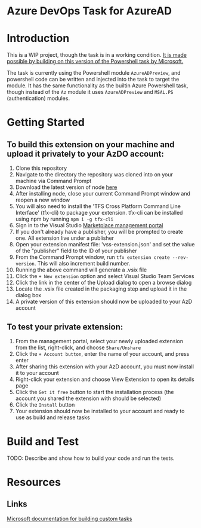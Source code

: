 # Azure DevOps Task for AzureAD

# Introduction 

This is a WIP project, though the task is in a working condition.
[It is made possible by building on this version of the Powershell task by Microsoft.](https://github.com/microsoft/azure-pipelines-tasks/tree/master/Tasks/AzurePowerShellV5)

The task is currently using the Powershell module `AzureADPreview`, and powershell code can be written and injected into the task to target the module. It has the same functionality as the builtin Azure Powershell task, though instead of the `Az` module it uses `AzureADPreview` and `MSAL.PS` (authentication) modules.

# Getting Started
## To build this extension on your machine and upload it privately to your AzDO account:

1. Clone this repository
1. Navigate to the directory the repository was cloned into on your machine via Command Prompt
1. Download the latest version of node [here](https://nodejs.org/en/download/)
1. After installing node, close your current Command Prompt window and reopen a new window 
1. You will also need to install the 'TFS Cross Platform Command Line Interface' (tfx-cli) to package your extension. tfx-cli can be installed using npm by running `npm i -g tfx-cli`
1. Sign in to the Visual Studio [Marketplace management portal](https://marketplace.visualstudio.com/manage)
1. If you don't already have a publisher, you will be prompted to create one. All extension live under a publisher
1. Open your extension manifest file: 'vss-extension.json' and set the value of the "publisher" field to the ID of your publisher
1. From the Command Prompt window, run `tfx extension create --rev-version`. This will also increment build number.
1. Running the above command will generate a .vsix file
1. Click the `+ New extension` option and select Visual Studio Team Services
1. Click the link in the center of the Upload dialog to open a browse dialog
1. Locate the .vsix file created in the packaging step and upload it in the dialog box
1. A private version of this extension should now be uploaded to your AzD account

## To test your private extension: 

1. From the management portal, select your newly uploaded extension from the list, right-click, and choose `Share/Unshare`
1. Click the `+ Account button`, enter the name of your account, and press enter
1. After sharing this extension with your AzD account, you must now install it to your account
1. Right-click your extension and choose View Extension to open its details page
1. Click the `Get it free` button to start the installation process (the account you shared the extension with should be selected)
1. Click the `Install` button
1. Your extension should now be installed to your account and ready to use as build and release tasks

# Build and Test
TODO: Describe and show how to build your code and run the tests. 

# Resources
## Links
[Microsoft documentation for building custom tasks](https://docs.microsoft.com/en-us/azure/devops/extend/develop/add-build-task?view=azure-devops)
